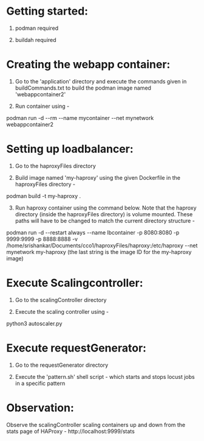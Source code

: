 Getting started:
================

1) podman required

2) buildah required



Creating the webapp container:
==============================

1) Go to the 'application' directory and execute the commands given in buildCommands.txt to build the podman image named 'webappcontainer2'

2) Run container using - 

podman run -d --rm --name mycontainer --net mynetwork webappcontainer2



Setting up loadbalancer:
========================

1) Go to the haproxyFiles directory 

2) Build image named 'my-haproxy' using the given Dockerfile in the haproxyFiles directory - 

podman build -t my-haproxy .

3) Run haproxy container using the command below. Note that the haproxy directory (inside the haproxyFiles directory) is volume mounted. These paths will have to be changed to match the current directory structure -
 
podman run -d --restart always --name lbcontainer -p 8080:8080 -p 9999:9999 -p 8888:8888 -v /home/srishankar/Documents/cco1/haproxyFiles/haproxy:/etc/haproxy --net mynetwork my-haproxy
(the last string is the image ID for the my-haproxy image)



Execute Scalingcontroller:
==========================

1) Go to the scalingController directory

2) Execute the scaling controller using - 

python3 autoscaler.py



Execute requestGenerator:
=========================

1) Go to the requestGenerator directory

2) Execute the 'pattern.sh' shell script - which starts and stops locust jobs in a specific pattern



Observation:
============

Observe the scalingController scaling containers up and down from the stats page of HAProxy - http://localhost:9999/stats
